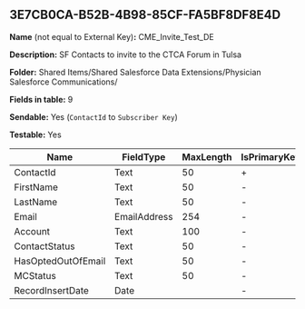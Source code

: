 ## 3E7CB0CA-B52B-4B98-85CF-FA5BF8DF8E4D

**Name** (not equal to External Key)**:** CME_Invite_Test_DE

**Description:** SF Contacts to invite to the CTCA Forum in Tulsa

**Folder:** Shared Items/Shared Salesforce Data Extensions/Physician Salesforce Communications/

**Fields in table:** 9

**Sendable:** Yes (`ContactId` to `Subscriber Key`)

**Testable:** Yes

| Name | FieldType | MaxLength | IsPrimaryKey | IsNullable | DefaultValue |
| --- | --- | --- | --- | --- | --- |
| ContactId | Text | 50 | + | - |  |
| FirstName | Text | 50 | - | - |  |
| LastName | Text | 50 | - | - |  |
| Email | EmailAddress | 254 | - | - |  |
| Account | Text | 100 | - | + |  |
| ContactStatus | Text | 50 | - | + |  |
| HasOptedOutOfEmail | Text | 50 | - | + |  |
| MCStatus | Text | 50 | - | + |  |
| RecordInsertDate | Date |  | - | - | GetDate() |
